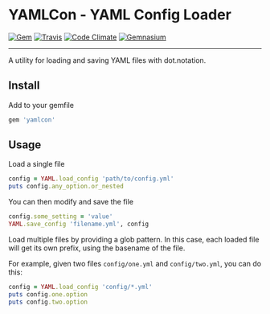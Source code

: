 YAMLCon - YAML Config Loader
==================================================

[![Gem](https://img.shields.io/gem/v/yamlcon.svg?style=flat-square)](https://rubygems.org/gems/yamlcon)
[![Travis](https://img.shields.io/travis/DannyBen/yamlcon.svg?style=flat-square)](https://travis-ci.org/DannyBen/yamlcon)
[![Code Climate](https://img.shields.io/codeclimate/github/DannyBen/yamlcon.svg?style=flat-square)](https://codeclimate.com/github/DannyBen/yamlcon)
[![Gemnasium](https://img.shields.io/gemnasium/DannyBen/yamlcon.svg?style=flat-square)](https://gemnasium.com/DannyBen/yamlcon)

--------------------------------------------------

A utility for loading and saving YAML files with dot.notation.

Install
--------------------------------------------------

Add to your gemfile

```ruby
gem 'yamlcon'
```

Usage
--------------------------------------------------

Load a single file

```ruby
config = YAML.load_config 'path/to/config.yml'
puts config.any_option.or_nested
```

You can then modify and save the file

```ruby
config.some_setting = 'value'
YAML.save_config 'filename.yml', config
```

Load multiple files by providing a glob pattern. In this case, each loaded
file will get its own prefix, using the basename of the file.

For example, given two files `config/one.yml` and `config/two.yml`, you can
do this:

```ruby
config = YAML.load_config 'config/*.yml'
puts config.one.option
puts config.two.option
```
